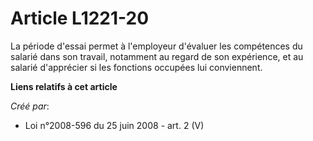 # Article L1221-20

La période d'essai permet à l'employeur d'évaluer les compétences du salarié dans son travail, notamment au regard de son
expérience, et au salarié d'apprécier si les fonctions occupées lui conviennent.

**Liens relatifs à cet article**

_Créé par_:

  - Loi n°2008-596 du 25 juin 2008 - art. 2 (V)
